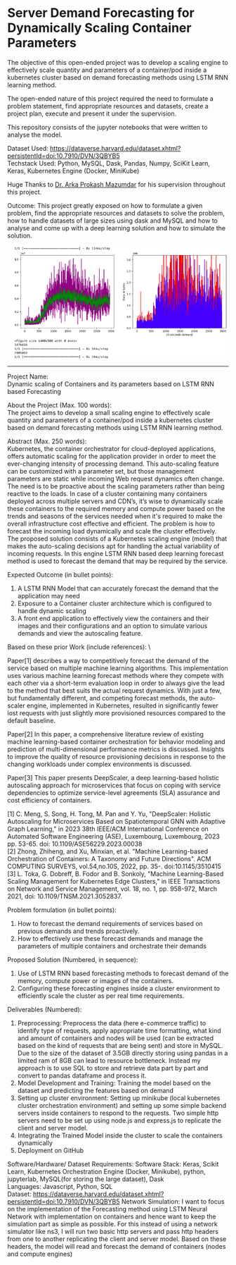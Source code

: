# Server Demand Forecasting for Dynamically Scaling Container Parameters

The objective of this open-ended project was to develop a scaling engine to effectively scale quantity and parameters of a container/pod inside a kubernetes cluster based on demand forecasting methods using LSTM RNN learning method.

The open-ended nature of this project required the need to formulate a problem statement, find appropriate resources and datasets, create a project plan, execute and present it under the supervision. 

This repository consists of the jupyter notebooks that were written to analyse the model.

Dataset Used: https://dataverse.harvard.edu/dataset.xhtml?persistentId=doi:10.7910/DVN/3QBYB5     
Techstack Used: Python, MySQL, Dask, Pandas, Numpy, SciKit Learn, Keras, Kubernetes Engine (Docker, MiniKube)

Huge Thanks to [Dr. Arka Prokash Mazumdar](https://mnit.ac.in/dept_cse/profile?fid=RKWI) for his supervision throughout this project. 

Outcome: This project greatly exposed on how to formulate a given problem, find the appropriate resources and datasets to solve the problem, how to handle datasets of large sizes using dask and MySQL and how to analyse and come up with a deep learning solution and how to simulate the solution. 

![Server Request and Demand Graphs](https://github.com/fyr-repo/demand_forecasting_Open_Ended_Project/blob/main/server-demand.png)

---


Project Name:    
Dynamic scaling of Containers and its parameters based on LSTM RNN based Forecasting    
  
About the Project (Max. 100 words):    
The project aims to develop a small scaling engine to effectively scale quantity and parameters of a container/pod inside a kubernetes cluster based on demand forecasting methods using LSTM RNN learning method.    

Abstract (Max. 250 words):    
Kubernetes, the container orchestrator for cloud-deployed applications, offers automatic scaling for the application provider in order to meet the ever-changing intensity of processing demand. This auto-scaling feature can be customized with a parameter set, but those management parameters are static while incoming Web request dynamics often change. The need is to be proactive about the scaling parameters rather than being reactive to the loads. In case of a cluster containing many containers deployed across multiple servers and CDN’s, it’s wise to dynamically scale these containers to the required memory and compute power based on the trends and seasons of the services needed when it's required to make the overall infrastructure cost effective and efficient. The problem is how to forecast the incoming load dynamically and scale the cluster effectively. The proposed solution consists of a Kubernetes scaling engine (model) that makes the auto-scaling decisions apt for handling the actual variability of incoming requests. In this engine LSTM RNN based deep learning forecast method is used to forecast the demand that may be required by the service.    

Expected Outcome (in bullet points):
1. A LSTM RNN Model that can accurately forecast the demand that the application may need
2. Exposure to a Container cluster architecture which is configured to handle dynamic scaling
3. A front end application to effectively view the containers and their images and their configurations and an option to simulate various demands and view the autoscaling feature.    

Based on these prior Work (include references):    \\

Paper[1] describes a way to competitively forecast the demand of the service based on multiple machine learning algorithms. This implementation uses various machine learning forecast methods where they compete with each other via a short-term evaluation loop in order to always give the lead to the method that best suits the actual request dynamics. With just a few, but fundamentally different, and competing forecast methods, the auto-scaler engine, implemented in Kubernetes, resulted in significantly fewer lost requests with just slightly more provisioned resources compared to the default baseline.

Paper[2] In this paper, a comprehensive literature review of existing machine learning-based container orchestration for behavior modeling and prediction of multi-dimensional performance metrics is discussed. Insights to improve the quality of resource provisioning decisions in response to the changing workloads under complex environments is discussed.

Paper[3] This paper presents DeepScaler, a deep learning-based holistic autoscaling approach for microservices that focus on coping with service dependencies to optimize service-level agreements (SLA) assurance and cost efficiency of containers.

[1] C. Meng, S. Song, H. Tong, M. Pan and Y. Yu, "DeepScaler: Holistic Autoscaling for Microservices Based on Spatiotemporal GNN with Adaptive Graph Learning," in 2023 38th IEEE/ACM International Conference on Automated Software Engineering (ASE), Luxembourg, Luxembourg, 2023 pp. 53-65. doi: 10.1109/ASE56229.2023.00038       
[2] Zhong, Zhiheng, and Xu, Minxian, et al. "Machine Learning-based Orchestration of Containers: A Taxonomy and Future Directions". ACM COMPUTING SURVEYS, vol.54,no.10S, 2022, pp. 35-. doi:10.1145/3510415       
[3] L. Toka, G. Dobreff, B. Fodor and B. Sonkoly, "Machine Learning-Based Scaling Management for Kubernetes Edge Clusters," in IEEE Transactions on Network and Service Management, vol. 18, no. 1, pp. 958-972, March 2021, doi: 10.1109/TNSM.2021.3052837.        


Problem formulation (in bullet points):
1. How to forecast the demand requirements of services based on previous demands and trends proactively.
2. How to effectively use these forecast demands and manage the parameters of multiple containers and orchestrate their demands


Proposed Solution (Numbered, in sequence):
1. Use of LSTM RNN based forecasting methods to forecast demand of the memory, compute power or images of the containers.
2. Configuring these forecasting engines inside a cluster environment to efficiently scale the cluster as per real time requirements.


Deliverables (Numbered):
1. Preprocessing: Preprocess the data (here e-commerce traffic) to identify type of
requests, apply appropriate time formatting, what kind and amount of containers and nodes will be used (can be extracted based on the kind of requests that are being sent) and store in MySQL. Due to the size of the dataset of 3.5GB directly storing using pandas in a limited ram of 8GB can lead to resource bottleneck. Instead my approach is to use SQL to store and retrieve data part by part and convert to pandas dataframe and process it.
2. Model Development and Training: Training the model based on the dataset and predicting the features based on demand
3. Setting up cluster environment: Setting up minikube (local kubernetes cluster orchestration environment) and setting up some simple backend servers inside containers to respond to the requests. Two simple http servers need to be set up using node.js and express.js to replicate the client and server model.
4. Integrating the Trained Model inside the cluster to scale the containers dynamically
5. Deployment on GitHub

Software/Hardware/ Dataset Requirements:
Software Stack: Keras, Scikit Learn, Kubernetes Orchestration Engine (Docker, Minikube), python, jupyterlab, MySQL(for storing the large dataset), Dask     
Languages: Javascript, Python, SQL      
Dataset: https://dataverse.harvard.edu/dataset.xhtml?persistentId=doi:10.7910/DVN/3QBYB5 Network Simulation: I want to focus on the implementation of the Forecasting method using LSTM Neural Network with implementation on containers and hence want to keep the simulation part as simple as possible. For this instead of using a network simulator like ns3, I will run two basic http servers and pass http headers from one to another replicating the client and server model. Based on these headers, the model will read and forecast the demand of containers (nodes and compute engines)

